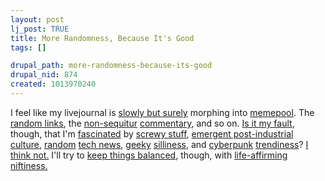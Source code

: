 ```yaml
--- 
layout: post
lj_post: TRUE
title: More Randomness, Because It's Good
tags: []

drupal_path: more-randomness-because-its-good
drupal_nid: 874
created: 1013970240
---
```

I feel like my livejournal is <A HREF="http://www.luc.edu/depts/biology/dev/regen2.htm">slowly but surely</A> morphing into <A HREF="http://www.memepool.com">memepool</A>. The <a href="http://www.predicate.net/links/link.asp?action=jump">random links</a>, the <A HREF="http://eserver.org/cyber/language.html">non-sequitur</A> <A HREF="http://www.plastic.com">commentary</A>, and so on. <A HREF="http://www.brainyquote.com/quotes/quotes/d/q130323.html">Is it my fault</A>, though, that I'm <A HREF="http://www.bstar.net/eversoslightly/">fascinated</A> by <A HREF="http://www.geocities.com/~mikehartmann/ads.html">screwy stuff</A>, <A HREF="http://www.eff.org/Misc/Publications/Misc/Neal_Stephenson/china_online.article">emergent post-industrial culture</A>, <A HREF="http://www.smalltime.com/haiku.html">random</A> <A HREF="http://www.telegraph.co.uk/news/main.jhtml?xml=/news/2002/02/17/wbush217.xml&sSheet=/news/2002/02/17/ixworld.html">tech news</A>, <A HREF="http://www.google.com/googlegroups/archive_announce_20.html">geeky</A> <A HREF="http://bbspot.com/toys/slashtitle/index.html">silliness</A>, and <A HREF="http://www.csr.uvic.ca/~evemden/books/neals/jipi.html">cyberpunk</A> <A HREF="http://surface.yugop.com/">trendiness</A>? <A HREF="http://www.networkcomputing.com/1112/1112colwittmann.html">I think not.</A> I'll try to <A HREF="http://www.coastal.net.au/~ddibd/">keep things balanced</A>, though, with <A HREF="http://www.marshillforum.org/journal/back/12/thunder.html">life-affirming</A> <A HREF="http://www.antithesis.com/">niftiness.</A>
